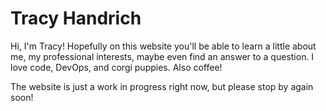 # Tracy Handrich

Hi, I'm Tracy! Hopefully on this website you'll be able to learn a little about me, my professional interests, maybe even find an answer to a question. I love code, DevOps, and corgi puppies. Also coffee!

The website is just a work in progress right now, but please stop by again soon!